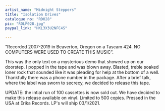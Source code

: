 ```yaml
---
artist_name: "Midnight Steppers"
title: "Isolation Drives"
catalogue_no: "RD028"
pic: "RDLP028.jpg"
paypal_link: "HKL3X3U2NFC4S"

---
```

"Recorded 2007-2019 in Beaverton, Oregon on a Tascam 424. NO COMPUTERS WERE USED TO CREATE THIS MUSIC”. 

This was the only text on a mysterious demo that showed up on our doorstep. I popped in the tape and was blown away. Blasted, treble soaked loner rock that sounded like it was pleading for help at the bottom of a well. Thankfully there was a phone number in the package. After a brief talk, where the label was sworn to secrecy, we decided to release this tape. 

UPDATE: the intial run of 100 cassettes is now sold out. We have decided to make this release available on vinyl. Limited to 500 copies. Pressed in the USA at Erika Records. LP's will ship 03/1/2021.

